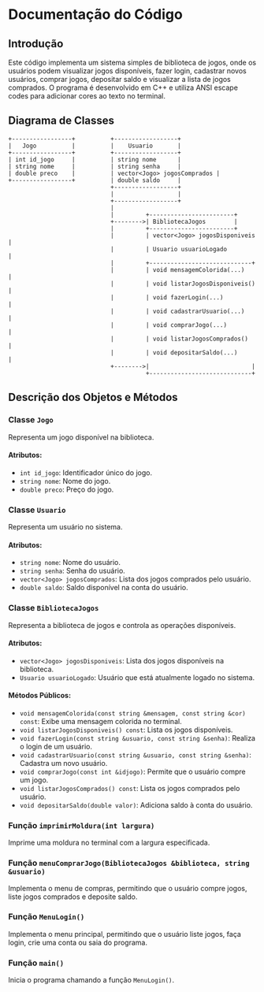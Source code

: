 # Documentação do Código

## Introdução

Este código implementa um sistema simples de biblioteca de jogos, onde os usuários podem visualizar jogos disponíveis, fazer login, cadastrar novos usuários, comprar jogos, depositar saldo e visualizar a lista de jogos comprados. O programa é desenvolvido em C++ e utiliza ANSI escape codes para adicionar cores ao texto no terminal.

## Diagrama de Classes

```plaintext
+-----------------+          +------------------+
|   Jogo          |          |    Usuario       |
+-----------------+          +------------------+
| int id_jogo     |          | string nome      |
| string nome     |          | string senha     |
| double preco    |          | vector<Jogo> jogosComprados |
+-----------------+          | double saldo     |
                             +------------------+
                             |                  |
                             +------------------+
                             |
                             |         +------------------------+
                             +-------->| BibliotecaJogos        |
                             |         +------------------------+
                             |         | vector<Jogo> jogosDisponiveis |
                             |         | Usuario usuarioLogado          |
                             |         +-----------------------------+
                             |         | void mensagemColorida(...)    |
                             |         | void listarJogosDisponiveis() |
                             |         | void fazerLogin(...)           |
                             |         | void cadastrarUsuario(...)     |
                             |         | void comprarJogo(...)          |
                             |         | void listarJogosComprados()    |
                             |         | void depositarSaldo(...)      |
                             +-------->|                             |
                                       +-----------------------------+
```

## Descrição dos Objetos e Métodos

### Classe `Jogo`

Representa um jogo disponível na biblioteca.

#### Atributos:
- `int id_jogo`: Identificador único do jogo.
- `string nome`: Nome do jogo.
- `double preco`: Preço do jogo.

### Classe `Usuario`

Representa um usuário no sistema.

#### Atributos:
- `string nome`: Nome do usuário.
- `string senha`: Senha do usuário.
- `vector<Jogo> jogosComprados`: Lista dos jogos comprados pelo usuário.
- `double saldo`: Saldo disponível na conta do usuário.

### Classe `BibliotecaJogos`

Representa a biblioteca de jogos e controla as operações disponíveis.

#### Atributos:
- `vector<Jogo> jogosDisponiveis`: Lista dos jogos disponíveis na biblioteca.
- `Usuario usuarioLogado`: Usuário que está atualmente logado no sistema.

#### Métodos Públicos:
- `void mensagemColorida(const string &mensagem, const string &cor) const`: Exibe uma mensagem colorida no terminal.
- `void listarJogosDisponiveis() const`: Lista os jogos disponíveis.
- `void fazerLogin(const string &usuario, const string &senha)`: Realiza o login de um usuário.
- `void cadastrarUsuario(const string &usuario, const string &senha)`: Cadastra um novo usuário.
- `void comprarJogo(const int &idjogo)`: Permite que o usuário compre um jogo.
- `void listarJogosComprados() const`: Lista os jogos comprados pelo usuário.
- `void depositarSaldo(double valor)`: Adiciona saldo à conta do usuário.

### Função `imprimirMoldura(int largura)`

Imprime uma moldura no terminal com a largura especificada.

### Função `menuComprarJogo(BibliotecaJogos &biblioteca, string &usuario)`

Implementa o menu de compras, permitindo que o usuário compre jogos, liste jogos comprados e deposite saldo.

### Função `MenuLogin()`

Implementa o menu principal, permitindo que o usuário liste jogos, faça login, crie uma conta ou saia do programa.

### Função `main()`

Inicia o programa chamando a função `MenuLogin()`.
